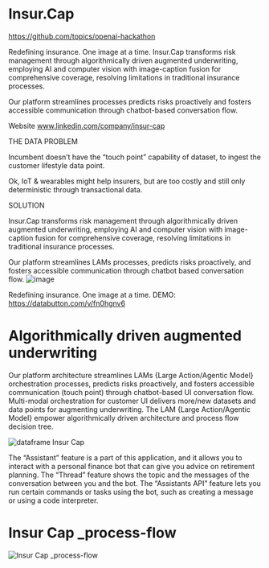 # Insur.Cap

https://github.com/topics/openai-hackathon

Redefining insurance. One image at a time.
Insur.Cap transforms risk management through algorithmically driven augmented underwriting, employing AI and computer vision with image-caption fusion for comprehensive coverage, resolving limitations in traditional insurance processes.

Our platform streamlines processes predicts risks proactively and fosters accessible communication through chatbot-based conversation flow.

Website
www.linkedin.com/company/insur-cap


THE DATA PROBLEM

Incumbent doesn’t have the “touch point” capability  of dataset, to ingest the customer lifestyle data point.

Ok, IoT & wearables might help insurers, but are too costly and still only deterministic through transactional data.

SOLUTION

Insur.Cap transforms risk management through algorithmically driven augmented underwriting, employing AI and computer vision with image-caption fusion for comprehensive coverage, resolving limitations in traditional insurance processes.

Our platform streamlines LAMs processes, predicts risks proactively, and fosters accessible communication through chatbot based conversation flow.
![image](https://github.com/selafmai/Insur.Cap/assets/157835927/d113fed5-0bd6-46e1-bd7d-b2da96679563)


Redefining insurance. One image at a time. 
DEMO: https://databutton.com/v/fn0hgnv6

# Algorithmically driven augmented underwriting
Our platform architecture streamlines LAMs {Large Action/Agentic Model} orchestration processes, predicts risks proactively, and fosters accessible communication (touch point) through chatbot-based UI conversation flow. Multi-modal orchestration for customer UI delivers more/new datasets and data points for augmenting underwriting. The LAM {Large Action/Agentic Model} empower algorithmically driven architecture and process flow decision tree.

![dataframe _Insur Cap_](https://github.com/selafmai/Insur.Cap/assets/157835927/ac3d94b4-983d-48b6-847f-a17510e21a34)


The “Assistant” feature is a part of this application, and it allows you to interact with a personal finance bot that can give you advice on retirement planning. The “Thread” feature shows the topic and the messages of the conversation between you and the bot. The “Assistants API” feature lets you run certain commands or tasks using the bot, such as creating a message or using a code interpreter.

# Insur Cap _process-flow
![Insur Cap _process-flow](https://github.com/selafmai/Insur.Cap/assets/157835927/eda146da-6baa-4ec4-be05-b3552d9da6d0)
